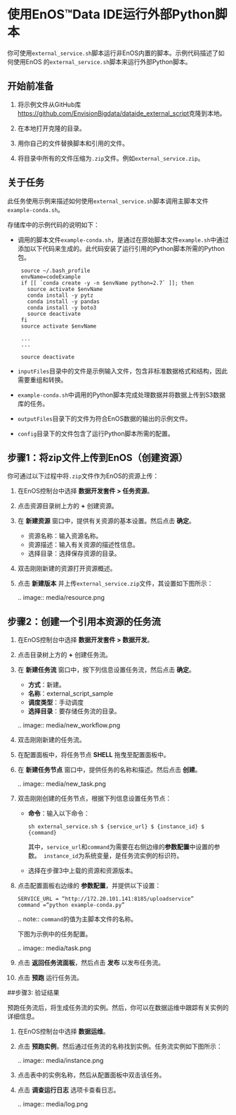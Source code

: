 # 使用EnOS™Data IDE运行外部Python脚本

你可使用`external_service.sh`脚本运行非EnOS内置的脚本。示例代码描述了如何使用EnOS 的`external_service.sh`脚本来运行外部Python脚本。

## 开始前准备<beforestart>

1. 将示例文件从GitHub库 <https://github.com/EnvisionBigdata/dataide_external_script>克隆到本地。

2. 在本地打开克隆的目录。

3. 用你自己的文件替换脚本和引用的文件。

4. 将目录中所有的文件压缩为`.zip`文件。例如`external_service.zip`。

## 关于任务<description>

此任务使用示例来描述如何使用`external_service.sh`脚本调用主脚本文件`example-conda.sh`。

存储库中的示例代码的说明如下：
- 调用的脚本文件`example-conda.sh`，是通过在原始脚本文件`example.sh`中通过添加以下代码来生成的。此代码安装了运行引用的Python脚本所需的Python包。

  ```
   source ~/.bash_profile
   envName=codeExample
   if [[ `conda create -y -n $envName python=2.7` ]]; then
     source activate $envName
     conda install -y pytz
     conda install -y pandas
     conda install -y boto3
     source deactivate
   fi
   source activate $envName

   ...
   ...

   source deactivate
  ```

- `inputFiles`目录中的文件是示例输入文件，包含非标准数据格式和结构，因此需要重组和转换。

- `example-conda.sh`中调用的Python脚本完成处理数据并将数据上传到S3数据库的任务。

- `outputFiles`目录下的文件为符合EnOS数据的输出的示例文件。

- `config`目录下的文件包含了运行Python脚本所需的配置。


## 步骤1：将zip文件上传到EnOS（创建资源）<uploadscript>

你可通过以下过程中将`.zip`文件作为EnOS的资源上传：

1. 在EnOS控制台中选择 **数据开发套件 > 任务资源**。

2. 点击资源目录树上方的 **+** 创建资源。

3. 在 **新建资源** 窗口中，提供有关资源的基本设置。然后点击 **确定**。

    - 资源名称：输入资源名称。
    - 资源描述：输入有关资源的描述性信息。
    - 选择目录：选择保存资源的目录。

4. 双击刚刚新建的资源打开资源概述。

5. 点击 **新建版本** 并上传`external_service.zip`文件，其设置如下图所示：

   .. image:: media/resource.png

## 步骤2：创建一个引用本资源的任务流<createworkflow>

1. 在EnOS控制台中选择 **数据开发套件 > 数据开发**。

2. 点击目录树上方的 **+** 创建任务流。

3. 在 **新建任务流** 窗口中，按下列信息设置任务流，然后点击 **确定**。

   - **方式**：新建。
   - **名称**：external_script_sample
   - **调度类型**：手动调度
   - **选择目录**：要存储任务流的目录。

   .. image:: media/new_workflow.png

4. 双击刚刚新建的任务流。

5. 在配置面板中，将任务节点 **SHELL** 拖曳至配置面板中。

6. 在 **新建任务节点** 窗口中，提供任务的名称和描述。然后点击 **创建**。

   .. image:: media/new_task.png

7. 双击刚刚创建的任务节点，根据下列信息设置任务节点：

   -  **命令**：输入以下命令：

      ```
      sh external_service.sh $ {service_url} $ {instance_id} $ {command}
      ```

      其中，`service_url`和`command`为需要在右侧边缘的**参数配置**中设置的参数。` instance_id`为系统变量，是任务流实例的标识符。

   - 选择在步骤3中上载的资源和资源版本。   

8. 点击配置面板右边缘的 **参数配置**，并提供以下设置：

   ```
   SERVICE_URL = “http://172.20.101.141:8185/uploadservice”
   command =“python example-conda.py”
   ```

   .. note:: `command`的值为主脚本文件的名称。

   下图为示例中的任务配置。

   .. image:: media/task.png

9. 点击 **返回任务流面板**，然后点击 **发布** 以发布任务流。

10. 点击 **预跑** 运行任务流。

##步骤3: 验证结果<verify>

预跑任务流后，将生成任务流的实例。然后，你可以在数据运维中跟踪有关实例的详细信息。

1. 在EnOS控制台中选择 **数据运维**。

2. 点击 **预跑实例**，然后通过任务流的名称找到实例。任务流实例如下图所示：

   .. image:: media/instance.png

3. 点击表中的实例名称，然后从配置面板中双击该任务。

4. 点击 **调查运行日志** 选项卡查看日志。

   .. image:: media/log.png

<!--end-->
